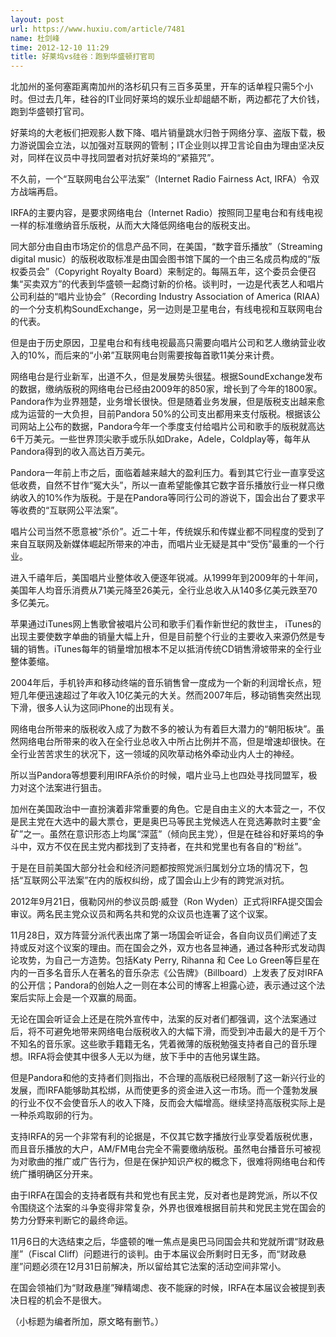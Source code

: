 ```yaml
---
layout: post
url: https://www.huxiu.com/article/7481
name: 杜剑峰
time: 2012-12-10 11:29
title: 好莱坞vs硅谷：跑到华盛顿打官司
---
```

北加州的圣何塞距离南加州的洛杉矶只有三百多英里，开车的话单程只需5个小时。但过去几年，硅谷的IT业同好莱坞的娱乐业却龃龉不断，两边都花了大价钱，跑到华盛顿打官司。

好莱坞的大老板们把观影人数下降、唱片销量跳水归咎于网络分享、盗版下载，极力游说国会立法，以加强对互联网的管制；IT企业则以捍卫言论自由为理由坚决反对，同样在议员中寻找同盟者对抗好莱坞的“紧箍咒”。

不久前，一个“互联网电台公平法案”（Internet Radio Fairness Act, IRFA）令双方战端再启。

IRFA的主要内容，是要求网络电台（Internet Radio）按照同卫星电台和有线电视一样的标准缴纳音乐版税，从而大大降低网络电台的版税支出。

同大部分由自由市场定价的信息产品不同，在美国，“数字音乐播放”（Streaming digital music）的版税收取标准是由国会图书馆下属的一个由三名成员构成的“版权委员会”（Copyright Royalty Board）来制定的。每隔五年，这个委员会便召集“买卖双方”的代表到华盛顿一起商讨新的价格。谈判时，一边是代表艺人和唱片公司利益的“唱片业协会”（Recording Industry Association of America (RIAA)的一个分支机构SoundExchange，另一边则是卫星电台，有线电视和互联网电台的代表。

但是由于历史原因，卫星电台和有线电视最高只需要向唱片公司和艺人缴纳营业收入的10%，而后来的“小弟”互联网电台则需要按每首歌11美分来计费。

网络电台是行业新军，出道不久，但是发展势头很猛。根据SoundExchange发布的数据，缴纳版税的网络电台已经由2009年的850家，增长到了今年的1800家。Pandora作为业界翘楚，业务增长很快。但是随着业务发展，但是版税支出越来愈成为运营的一大负担，目前Pandora 50%的公司支出都用来支付版税。根据该公司网站上公布的数据，Pandora今年一个季度支付给唱片公司和歌手的版税就高达6千万美元。一些世界顶尖歌手或乐队如Drake，Adele，Coldplay等，每年从Pandora得到的收入高达百万美元。

Pandora一年前上市之后，面临着越来越大的盈利压力。看到其它行业一直享受这低收费，自然不甘作“冤大头”，所以一直希望能像其它数字音乐播放行业一样只缴纳收入的10%作为版税。于是在Pandora等同行公司的游说下，国会出台了要求平等收费的“互联网公平法案”。

唱片公司当然不愿意被“杀价”。近二十年，传统娱乐和传媒业都不同程度的受到了来自互联网及新媒体崛起所带来的冲击，而唱片业无疑是其中“受伤”最重的一个行业。

进入千禧年后，美国唱片业整体收入便逐年锐减。从1999年到2009年的十年间，美国年人均音乐消费从71美元降至26美元，全行业总收入从140多亿美元跌至70多亿美元。

苹果通过iTunes网上售歌曾被唱片公司和歌手们看作新世纪的救世主， iTunes的出现主要使数字单曲的销量大幅上升，但是目前整个行业的主要收入来源仍然是专辑的销售。iTunes每年的销量增加根本不足以抵消传统CD销售滑坡带来的全行业整体萎缩。

2004年后，手机铃声和移动终端的音乐销售曾一度成为一个新的利润增长点，短短几年便迅速超过了年收入10亿美元的大关。然而2007年后，移动销售突然出现下滑，很多人认为这同iPhone的出现有关。

网络电台所带来的版税收入成了为数不多的被认为有着巨大潜力的“朝阳板块”。虽然网络电台所带来的收入在全行业总收入中所占比例并不高，但是增速却很快。在全行业苦苦求生的状况下，这一领域的风吹草动格外牵动业内人士的神经。

所以当Pandora等想要利用IRFA杀价的时候，唱片业马上也四处寻找同盟军，极力对这个法案进行狙击。

加州在美国政治中一直扮演着非常重要的角色。它是自由主义的大本营之一，不仅是民主党在大选中的最大票仓，更是奥巴马等民主党候选人在竞选筹款时主要“金矿”之一。虽然在意识形态上均属“深蓝”（倾向民主党），但是在硅谷和好莱坞的争斗中，双方不仅在民主党内都找到了支持者，在共和党里也有各自的“粉丝”。

于是在目前美国大部分社会和经济问题都按照党派归属划分立场的情况下，包括“互联网公平法案”在内的版权纠纷，成了国会山上少有的跨党派对抗。

2012年9月21日，俄勒冈州的参议员朗·威登（Ron Wyden）正式将IRFA提交国会审议。两名民主党众议员和两名共和党的众议员也连署了这个议案。

11月28日，双方阵营分派代表出席了第一场国会听证会，各自向议员们阐述了支持或反对这个议案的理由。而在国会之外，双方也各显神通，通过各种形式发动舆论攻势，为自己一方造势。包括Katy Perry, Rihanna 和 Cee Lo Green等巨星在内的一百多名音乐人在著名的音乐杂志《公告牌》（Billboard）上发表了反对IRFA的公开信；Pandora的创始人之一则在本公司的博客上袒露心迹，表示通过这个法案后实际上会是一个双赢的局面。

无论在国会听证会上还是在院外宣传中，法案的反对者们都强调，这个法案通过后，将不可避免地带来网络电台版税收入的大幅下滑，而受到冲击最大的是千万个不知名的音乐家。这些歌手籍籍无名，凭着微薄的版税勉强支持者自己的音乐理想。IRFA将会使其中很多人无以为继，放下手中的吉他另谋生路。

但是Pandora和他的支持者们则指出，不合理的高版税已经限制了这一新兴行业的发展，而IRFA能够助其松绑，从而使更多的资金进入这一市场。而一个蓬勃发展的行业不仅不会使音乐人的收入下降，反而会大幅增高。继续坚持高版税实际上是一种杀鸡取卵的行为。

支持IRFA的另一个非常有利的论据是，不仅其它数字播放行业享受着版税优惠，而且音乐播放的大户，AM/FM电台完全不需要缴纳版税。虽然电台播音乐可被视为对歌曲的推广或广告行为，但是在保护知识产权的概念下，很难将网络电台和传统广播明确区分开来。

由于IRFA在国会的支持者既有共和党也有民主党，反对者也是跨党派，所以不仅令围绕这个法案的斗争变得非常复杂，外界也很难根据目前共和党民主党在国会的势力分野来判断它的最终命运。

11月6日的大选结束之后，华盛顿的唯一焦点是奥巴马同国会共和党就所谓“财政悬崖”（Fiscal Cliff）问题进行的谈判。由于本届议会所剩时日无多，而“财政悬崖”问题必须在12月31日前解决，所以留给其它法案的活动空间非常小。

在国会领袖们为“财政悬崖”殚精竭虑、夜不能寐的时候，IRFA在本届议会被提到表决日程的机会不是很大。

（小标题为编者所加，原文略有删节。）

